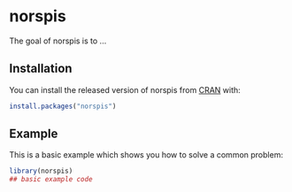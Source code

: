
# norspis

<!-- badges: start -->
<!-- badges: end -->

The goal of norspis is to ...

## Installation

You can install the released version of norspis from [CRAN](https://CRAN.R-project.org) with:

``` r
install.packages("norspis")
```

## Example

This is a basic example which shows you how to solve a common problem:

``` r
library(norspis)
## basic example code
```

